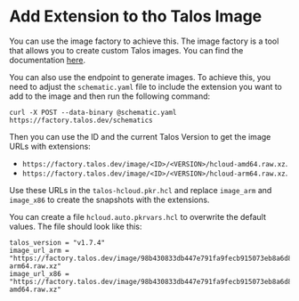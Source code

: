 # Add Extension to tho Talos Image

You can use the image factory to achieve this. The image factory is a tool that allows you to create custom Talos
images. You can find the documentation [here](https://www.talos.dev/v1.6/learn-more/image-factory/).

You can also use the endpoint to generate images. To achieve this, you need to adjust the `schematic.yaml` file to
include the extension you want to add to the image and then run the following command:

```shell
curl -X POST --data-binary @schematic.yaml https://factory.talos.dev/schematics
```

Then you can use the ID and the current Talos Version to get the image URLs with extensions:

- `https://factory.talos.dev/image/<ID>/<VERSION>/hcloud-amd64.raw.xz`.
- `https://factory.talos.dev/image/<ID>/<VERSION>/hcloud-arm64.raw.xz`.

Use these URLs in the `talos-hcloud.pkr.hcl` and replace `image_arm` and `image_x86` to create the snapshots with the
extensions.

You can create a file `hcloud.auto.pkrvars.hcl` to overwrite the default values. The file should look like this:
```hcl
talos_version = "v1.7.4"
image_url_arm = "https://factory.talos.dev/image/98b430833db447e791fa9fecb915073eb8a6d85ccf80ca3f67cd3bf56c527f49/v1.7.4/hcloud-arm64.raw.xz"
image_url_x86 = "https://factory.talos.dev/image/98b430833db447e791fa9fecb915073eb8a6d85ccf80ca3f67cd3bf56c527f49/v1.7.4/hcloud-amd64.raw.xz"
```
